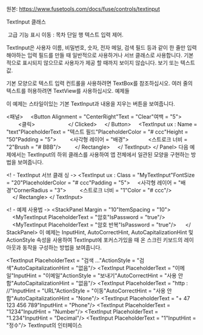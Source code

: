 원본: https://www.fusetools.com/docs/fuse/controls/textinput

TextInput 클래스

 고급 기능 표시
이동 :
목차
단일 행 텍스트 입력 제어.

TextInput은 사용자 이름, 비밀번호, 숫자, 전자 메일, 검색 필드 등과 같이 한 줄만 입력해야하는 입력 필드를 만들 때 일반적으로 사용하거나 서브 클래스로 사용합니다. 기본적으로 표시되지 않으므로 사용자가 제공 할 때까지 보이지 않습니다. 보기 또는 텍스트 값.

기본 모양으로 텍스트 입력 컨트롤을 사용하려면 TextBox를 참조하십시오. 여러 줄의 텍스트를 허용하려면 TextView를 사용하십시오.
예제들

이 예제는 스타일이있는 기본 TextInput과 내용을 지우는 버튼을 보여줍니다.

<패널>
    <Button Alignment = "CenterRight"Text = "Clear"여백 = "5">
        <클릭>
            <Set text.Value = ""/>
        </ Clicked>
    </ Button>
    <TextInput ux : Name = "text"PlaceholderText = "텍스트 필드"PlaceholderColor = "# ccc"Height = "50"Padding = "5">
        <사각형 레이어 = "배경">
            <스트로크 너비 = "2"Brush = "# BBB"/>
        </ Rectangle>
    </ TextInput>
</ Panel>
다음 예제에서는 TextInput의 하위 클래스를 사용하여 앱 전체에서 일관된 모양을 구현하는 방법을 보여줍니다.

<! - TextInput 서브 클래 싱 ->
<TextInput ux : Class = "MyTextInput"FontSize = "20"PlaceholderColor = "# ccc"Padding = "5">
    <사각형 레이어 = "배경"CornerRadius = "3">
        <스트로크 너비 = "1"Color = "# ccc"/>
        <SolidColor Color = "흰색"/>
    </ Rectangle>
</ TextInput>

<! - 예제 사용법 ->
<StackPanel Margin = "10"ItemSpacing = "10">
    <MyTextInput PlaceholderText = "사용자 이름"/>
    <MyTextInput PlaceholderText = "암호"IsPassword = "true"/>
    <MyTextInput PlaceholderText = "암호 반복"IsPassword = "true"/>
    <MyTextInput />
</ StackPanel>
이 예제는 InputHint, AutoCorrectHint, AutoCapitalizationHint 및 ActionStyle 속성을 사용하여 TextInput에 포커스가있을 때 온 스크린 키보드의 레이아웃과 동작을 구성하는 방법을 보여줍니다.

<TextInput PlaceholderText = "검색 ..."ActionStyle = "검색"AutoCapitalizationHint = "없음"/>
<TextInput PlaceholderText = "이메일"InputHint = "이메일"ActionStyle = "보내기"AutoCorrectHint = "사용 안 함"AutoCapitalizationHint = "없음"/>
<TextInput PlaceholderText = "http : //"InputHint = "URL"ActionStyle = "이동"AutoCorrectHint = "사용 안 함"AutoCapitalizationHint = "None"/>
<TextInput PlaceholderText = "+ 47 123 456 789"InputHint = "Phone"/>
<TextInput PlaceholderText = "1234"InputHint = "Number"/>
<TextInput PlaceholderText = "1.234"InputHint = "Decimal"/>
<TextInput PlaceholderText = "1"InputHint = "정수"/>
TextInput의 인터페이스
